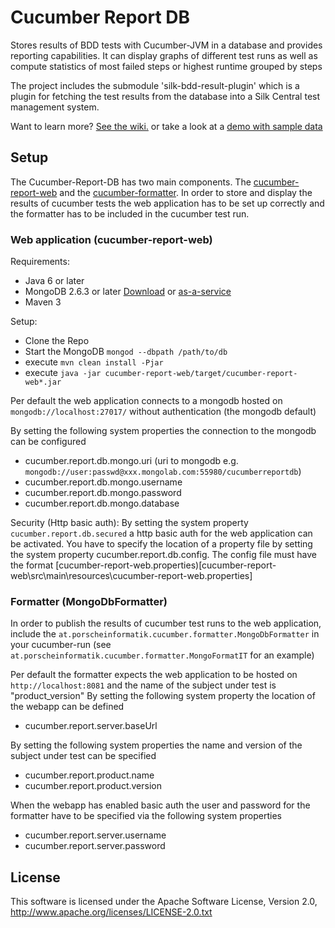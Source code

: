 Cucumber Report DB
===================

Stores results of BDD tests with Cucumber-JVM in a database and provides reporting capabilities. It can display graphs of different test runs
as well as compute statistics of most failed steps or highest runtime grouped by steps

The project includes the submodule 'silk-bdd-result-plugin' which is a plugin for fetching the test results from the database into a Silk Central test management system.

Want to learn more? [See the wiki.](https://github.com/porscheinformatik/cucumber-report-db/wiki) or take a look at a [demo with sample data](https://cucumber-report-db.herokuapp.com)

## Setup

The Cucumber-Report-DB has two main components. The [cucumber-report-web](cucumber-report-web) and the [cucumber-formatter](cucumber-formatter). In order to store and display the results of cucumber tests the web application
has to be set up correctly and the formatter has to be included in the cucumber test run.

### Web application (cucumber-report-web)

Requirements:
* Java 6 or later
* MongoDB 2.6.3 or later [Download](https://www.mongodb.org/downloads) or [as-a-service](https://mongolab.com/)
* Maven 3

Setup:
* Clone the Repo
* Start the MongoDB ```mongod --dbpath /path/to/db```
* execute ```mvn clean install -Pjar```
* execute ```java -jar cucumber-report-web/target/cucumber-report-web*.jar```

Per default the web application connects to a mongodb hosted on ```mongodb://localhost:27017/``` without authentication (the mongodb default)

By setting the following system properties the connection to the mongodb can be configured
* cucumber.report.db.mongo.uri (uri to mongodb e.g. ```mongodb://user:passwd@xxx.mongolab.com:55980/cucumberreportdb```)
* cucumber.report.db.mongo.username
* cucumber.report.db.mongo.password
* cucumber.report.db.mongo.database

Security (Http basic auth):
By setting the system property ```cucumber.report.db.secured``` a http basic auth for the web application can be activated.
You have to specify the location of a property file by setting the system property cucumber.report.db.config. The config file must have the format [cucumber-report-web.properties)[cucumber-report-web\src\main\resources\cucumber-report-web.properties]

### Formatter (MongoDbFormatter)
In order to publish the results of cucumber test runs to the web application, include the ```at.porscheinformatik.cucumber.formatter.MongoDbFormatter``` in your cucumber-run (see ```at.porscheinformatik.cucumber.formatter.MongoFormatIT``` for an example)

Per default the formatter expects the web application to be hosted on ```http://localhost:8081``` and the name of the subject under test is "product_version"
By setting the following system property the location of the webapp can be defined
* cucumber.report.server.baseUrl

By setting the following system properties the name and version of the subject under test can be specified
* cucumber.report.product.name
* cucumber.report.product.version

When the webapp has enabled basic auth the user and password for the formatter have to be specified via the following system properties
* cucumber.report.server.username
* cucumber.report.server.password

## License

This software is licensed under the Apache Software License, Version 2.0, http://www.apache.org/licenses/LICENSE-2.0.txt